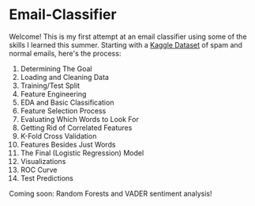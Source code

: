 # Email-Classifier
Welcome! This is my first attempt at an email classifier using some of 
the skills I learned this summer. Starting with a [Kaggle Dataset](https://www.kaggle.com/datasets/venky73/spam-mails-dataset?resource=download)
of spam and normal emails, here's the process: 


1. Determining The Goal
2. Loading and Cleaning Data
3. Training/Test Split
4. Feature Engineering
5. EDA and Basic Classification
6. Feature Selection Process
7. Evaluating Which Words to Look For
8. Getting Rid of Correlated Features
9. K-Fold Cross Validation
10. Features Besides Just Words
11. The Final (Logistic Regression) Model
12. Visualizations
13. ROC Curve
14. Test Predictions

Coming soon: Random Forests and VADER sentiment analysis!
